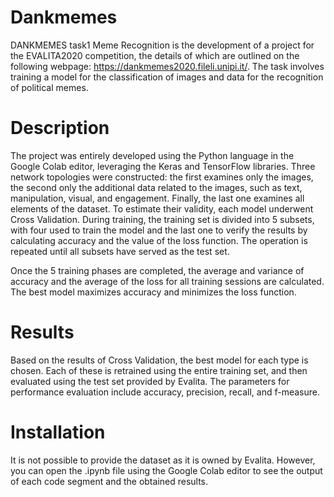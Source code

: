 # Dankmemes

DANKMEMES task1 Meme Recognition is the development of a project for the EVALITA2020 competition, the details of which are outlined on the following webpage: https://dankmemes2020.fileli.unipi.it/. The task involves training a model for the classification of images and data for the recognition of political memes.


# Description

The project was entirely developed using the Python language in the Google Colab editor, leveraging the Keras and TensorFlow libraries. 
Three network topologies were constructed: the first examines only the images, the second only the additional data related to the images, such as text, manipulation, visual, and engagement. 
Finally, the last one examines all elements of the dataset. To estimate their validity, each model underwent Cross Validation. During training, the training set is divided into 5 subsets, with four used to train the model and the last one to verify the results by calculating accuracy and the value of the loss function. The operation is repeated until all subsets have served as the test set.

Once the 5 training phases are completed, the average and variance of accuracy and the average of the loss for all training sessions are calculated. The best model maximizes accuracy and minimizes the loss function.

# Results

Based on the results of Cross Validation, the best model for each type is chosen. Each of these is retrained using the entire training set, and then evaluated using the test set provided by Evalita. The parameters for performance evaluation include accuracy, precision, recall, and f-measure.

# Installation

It is not possible to provide the dataset as it is owned by Evalita. However, you can open the .ipynb file using the Google Colab editor to see the output of each code segment and the obtained results.
